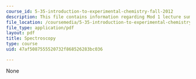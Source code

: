```yaml
---
course_id: 5-35-introduction-to-experimental-chemistry-fall-2012
description: This file contains information regarding Mod 1 lecture summary 1.
file_location: /coursemedia/5-35-introduction-to-experimental-chemistry-fall-2012/47af5087555520732f868526283bc036_MIT5_35F12_Module_1LS1.pdf
file_type: application/pdf
layout: pdf
title: Spectroscopy
type: course
uid: 47af5087555520732f868526283bc036

---
```

None